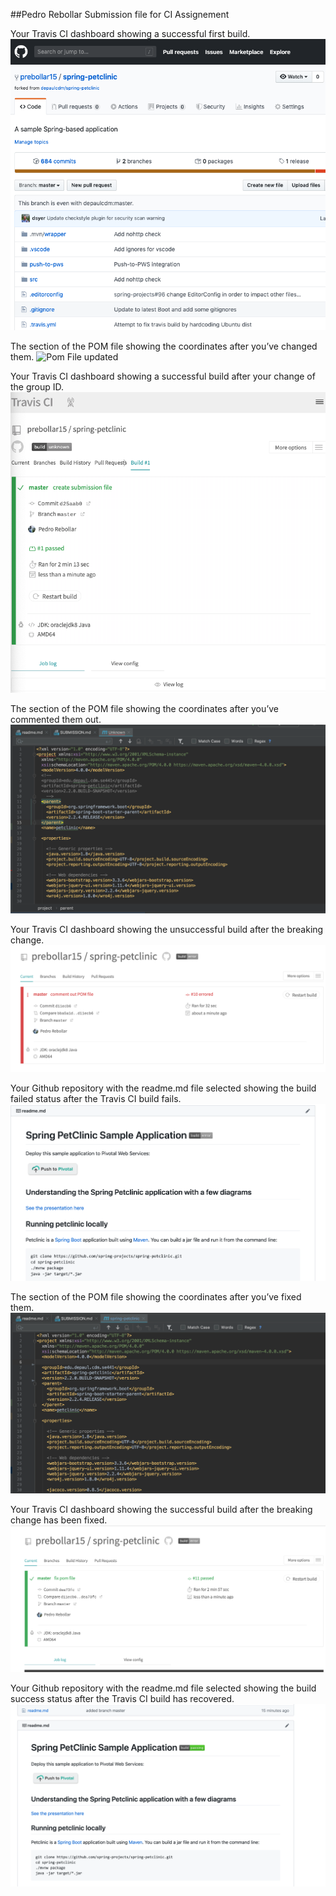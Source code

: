 ##Pedro Rebollar
Submission file for CI Assignement


Your Travis CI dashboard showing a successful first build.
![Successful Fork](images/spring_petClinic_fork_success.png)

The section of the POM file showing the coordinates after you’ve changed them.
![Pom File updated](images/pom_file_updated_coordinatees.png)

Your Travis CI dashboard showing a successful build after your change of the group ID.
![Travis First Build](images/travis_ci_first_build.png)

The section of the POM file showing the coordinates after you’ve commented them out.
![POM commented out](images/pom_coordinates_commented_out.png)

Your Travis CI dashboard showing the unsuccessful build after the breaking change.
![Travis unsuccessful build](images/travis_unsuccessful_build.png)

Your Github repository with the readme.md file selected showing the build failed status after the Travis CI build fails.
![Github readme error](images/github_readme_error.png)

The section of the POM file showing the coordinates after you’ve fixed them.
![Pom coordinates fixed](images/pom_coordinates_fixed.png)

Your Travis CI dashboard showing the successful build after the breaking change has been fixed.
![Travis Successful Build](images/travis_successful_build_2.png)

Your Github repository with the readme.md file selected showing the build success status after the Travis CI build has recovered.
![Github Readme Fixed](images/github_readme_fixed.png)

